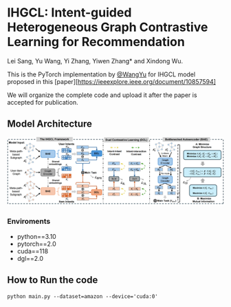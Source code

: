 # IHGCL: Intent-guided Heterogeneous Graph Contrastive Learning for Recommendation
Lei Sang, Yu Wang, Yi Zhang, Yiwen Zhang* and Xindong Wu. 

 This is the PyTorch implementation by <a href='https://github.com/wangyu0627'>@WangYu</a> for IHGCL model proposed in this [paper][https://ieeexplore.ieee.org/document/10857594]

We will organize the complete code and upload it after the paper is accepted for publication.

## Model Architecture
<img src='model_IHGCL.png' />

### Enviroments
- python==3.10
- pytorch==2.0
- cuda==118
- dgl==2.0
## How to Run the code
```
python main.py --dataset=amazon --device='cuda:0'
```
